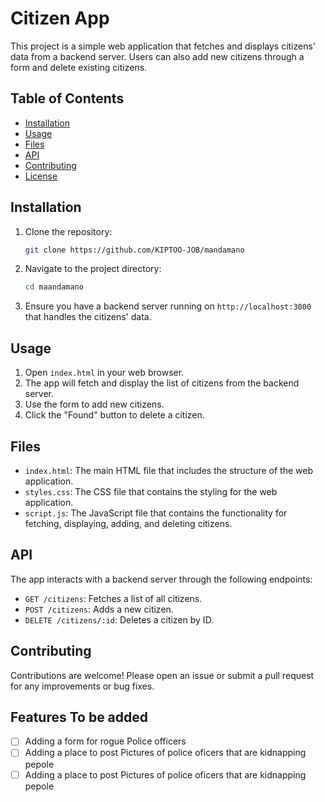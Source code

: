 # Citizen App

This project is a simple web application that fetches and displays citizens' data from a backend server. Users can also add new citizens through a form and delete existing citizens.

## Table of Contents

- [Installation](#installation)
- [Usage](#usage)
- [Files](#files)
- [API](#api)
- [Contributing](#contributing)
- [License](#license)

## Installation

1. Clone the repository:

   ```sh
   git clone https://github.com/KIPTOO-JOB/mandamano
   ```

2. Navigate to the project directory:

   ```sh
   cd maandamano
   ```

3. Ensure you have a backend server running on `http://localhost:3000` that handles the citizens' data.

## Usage

1. Open `index.html` in your web browser.
2. The app will fetch and display the list of citizens from the backend server.
3. Use the form to add new citizens.
4. Click the "Found" button to delete a citizen.

## Files

- `index.html`: The main HTML file that includes the structure of the web application.
- `styles.css`: The CSS file that contains the styling for the web application.
- `script.js`: The JavaScript file that contains the functionality for fetching, displaying, adding, and deleting citizens.

## API

The app interacts with a backend server through the following endpoints:

- `GET /citizens`: Fetches a list of all citizens.
- `POST /citizens`: Adds a new citizen.
- `DELETE /citizens/:id`: Deletes a citizen by ID.

## Contributing

Contributions are welcome! Please open an issue or submit a pull request for any improvements or bug fixes.

## Features To be added

- [ ] Adding a form for rogue Police officers
- [ ] Adding a place to post Pictures of police oficers that are kidnapping pepole
- [ ] Adding a place to post Pictures of police oficers that are kidnapping pepole
